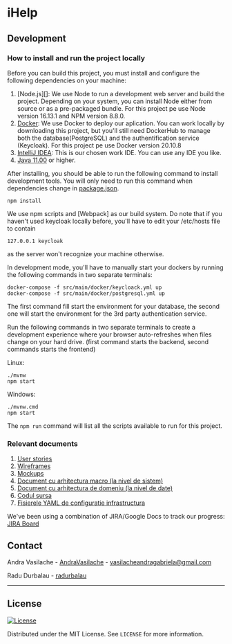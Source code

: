 # iHelp

## Development
### How to install and run the project locally

Before you can build this project, you must install and configure the following dependencies on your machine:

1. [Node.js][]: We use Node to run a development web server and build the project.
   Depending on your system, you can install Node either from source or as a pre-packaged bundle. For this project pe use Node version 16.13.1 and NPM version 8.8.0.
2. [Docker](https://hub.docker.com/): We use Docker to deploy our aplication. You can work locally by downloading this project,
   but you'll still need DockerHub to manage both the database(PostgreSQL) and the authentification service (Keycloak).  For this project pe use Docker version 20.10.8
3. [IntelliJ IDEA](https://www.jetbrains.com/idea/): This is our chosen work IDE. You can use any IDE you like.
4. [Java 11.00](https://www.java.com) or higher.

After installing, you should be able to run the following command to install development tools.
You will only need to run this command when dependencies change in [package.json](package.json).

```
npm install
```

We use npm scripts and [Webpack] as our build system.
Do note that if you haven't used keycloak locally before, you'll have to edit
your /etc/hosts file to contain
```
127.0.0.1 keycloak
 ```
as the server won't recognize your machine otherwise.

In development mode, you'll have to manually start your dockers by running the following commands in two separate terminals:
```
docker-compose -f src/main/docker/keycloack.yml up
docker-compose -f src/main/docker/postgresql.yml up
```
The first command fill start the environment for your database, the second one will start the environment for the 3rd party authentication service.

Run the following commands in two separate terminals to create a development experience where your browser
auto-refreshes when files change on your hard drive. (first command starts the backend, second commands starts the frontend)

Linux:

```
./mvnw
npm start
```

Windows:

```
./mvnw.cmd
npm start
```

The `npm run` command will list all the scripts available to run for this project.

### Relevant documents
1. [User stories](documentation/User%20stories.md)
2. [Wireframes](wireframes/ihelp.fig)
3. [Mockups](wireframes/mockup.pdf)
4. [Document cu arhitectura macro (la nivel de sistem)](documentation/Document%20cu%20arhitectura%20macro.png)
5. [Document cu arhitectura de domeniu (la nivel de date)](documentation/Document%20cu%20arhitectura%20macro.png)
6. [Codul sursa](src)
7. [Fisierele YAML de configuratie infrastructura](src/main/resources/config/application-dev.yml)

We've been using a combination of JIRA/Google Docs to track our progress: 
[JIRA Board](https://pweb-stop-war.atlassian.net/jira/software/projects/PWEB/boards/1)

## Contact

Andra Vasilache - [AndraVasilache](https://github.com/AndraVasilache) - [vasilacheandragabriela@gmail.com]()

Radu Durbalau - [radurbalau](https://github.com/radurbalau)

---

## License

[![License](http://img.shields.io/:license-mit-blue.svg?style=flat-square)](http://badges.mit-license.org)

Distributed under the MIT License. See `LICENSE` for more information.

